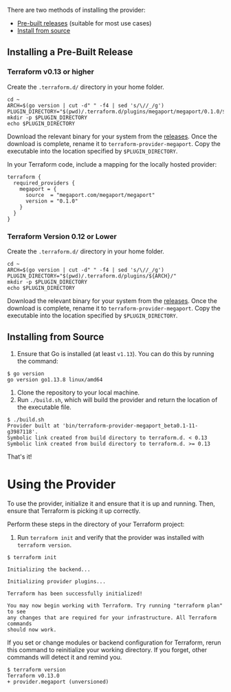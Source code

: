 There are two methods of installing the provider: 

* [Pre-built releases](#installing-a-pre-built-release) (suitable for most use cases)
* [Install from source](#installing-from-source)

## Installing a Pre-Built Release

### Terraform v0.13 or higher  
Create the `.terraform.d/` directory in your home folder.

```
cd ~
ARCH=$(go version | cut -d" " -f4 | sed 's/\//_/g')
PLUGIN_DIRECTORY="$(pwd)/.terraform.d/plugins/megaport/megaport/0.1.0/${ARCH}/"
mkdir -p $PLUGIN_DIRECTORY
echo $PLUGIN_DIRECTORY
```

Download the relevant binary for your system from the [releases](https://github.com/megaport/terraform-provider/megaport/releases). Once the download is complete, 
rename it to `terraform-provider-megaport`. Copy the executable into the location specified by `$PLUGIN_DIRECTORY`.

In your Terraform code, include a mapping for the locally hosted provider: 
```
terraform {
  required_providers {
    megaport = {
      source  = "megaport.com/megaport/megaport"
      version = "0.1.0"
    }
  }
}
```

### Terraform Version 0.12 or Lower
Create the `.terraform.d/` directory in your home folder.

```
cd ~
ARCH=$(go version | cut -d" " -f4 | sed 's/\//_/g')
PLUGIN_DIRECTORY="$(pwd)/.terraform.d/plugins/${ARCH}/"
mkdir -p $PLUGIN_DIRECTORY
echo $PLUGIN_DIRECTORY
```

Download the relevant binary for your system from the [releases](../releases). Once the download is complete, 
rename it to `terraform-provider-megaport`. Copy the executable into the location specified by `$PLUGIN_DIRECTORY`.

## Installing from Source

1. Ensure that Go is installed (at least `v1.13`). You can do this by running the command: 
```
$ go version
go version go1.13.8 linux/amd64
```

1. Clone the repository to your local machine. 
1. Run `./build.sh`, which will build the provider and return the location of the executable file.
```
$ ./build.sh 
Provider built at 'bin/terraform-provider-megaport_beta0.1-11-g3987118'.
Symbolic link created from build directory to terraform.d. < 0.13
Symbolic link created from build directory to terraform.d. >= 0.13
```
That's it!

# Using the Provider

To use the provider, initialize it and ensure that it is up and running. Then, ensure that Terraform is picking it up correctly. 

Perform these steps in the directory of your Terraform project:

1. Run `terraform init` and verify that the provider was installed with `terraform version`.
```
$ terraform init

Initializing the backend...

Initializing provider plugins...

Terraform has been successfully initialized!

You may now begin working with Terraform. Try running "terraform plan" to see
any changes that are required for your infrastructure. All Terraform commands
should now work.
```

If you set or change modules or backend configuration for Terraform, rerun this command to reinitialize your working directory. If you forget, other commands will detect it and remind you.
```
$ terraform version
Terraform v0.13.0
+ provider.megaport (unversioned)
```

